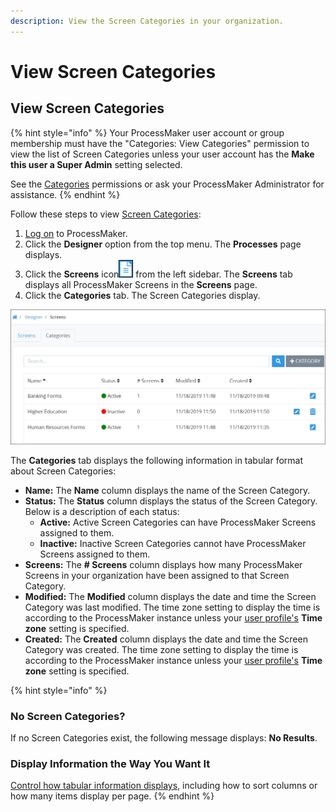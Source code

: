 ```yaml
---
description: View the Screen Categories in your organization.
---
```


# View Screen Categories

## View Screen Categories

{% hint style="info" %}
Your ProcessMaker user account or group membership must have the "Categories: View Categories" permission to view the list of Screen Categories unless your user account has the **Make this user a Super Admin** setting selected.

See the [Categories](../../../../processmaker-administration/permission-descriptions-for-users-and-groups.md#categories) permissions or ask your ProcessMaker Administrator for assistance.
{% endhint %}

Follow these steps to view [Screen Categories](what-is-a-screen-category.md):

1. [Log on](../../../../using-processmaker/log-in.md#log-in) to ProcessMaker.
2. Click the **Designer** option from the top menu. The **Processes** page displays.
3. Click the **Screens** icon![](../../../../.gitbook/assets/screens-icon-processes.png) from the left sidebar. The **Screens** tab displays all ProcessMaker Screens in the **Screens** page.
4. Click the **Categories** tab. The Screen Categories display.

![&quot;Categories&quot; tab in the &quot;Screens&quot; page displays Categories by which to organize ProcessMaker Screens](../../../../.gitbook/assets/screen-categories-tab-processes.png)

The **Categories** tab displays the following information in tabular format about Screen Categories:

* **Name:** The **Name** column displays the name of the Screen Category.
* **Status:** The **Status** column displays the status of the Screen Category. Below is a description of each status:
  * **Active:** Active Screen Categories can have ProcessMaker Screens assigned to them.
  * **Inactive:** Inactive Screen Categories cannot have ProcessMaker Screens assigned to them.
* **Screens:** The **\# Screens** column displays how many ProcessMaker Screens in your organization have been assigned to that Screen Category.
* **Modified:** The **Modified** column displays the date and time the Screen Category was last modified. The time zone setting to display the time is according to the ProcessMaker instance unless your [user profile's](../../../../using-processmaker/profile-settings.md#change-your-profile-settings) **Time zone** setting is specified.
* **Created:** The **Created** column displays the date and time the Screen Category was created. The time zone setting to display the time is according to the ProcessMaker instance unless your [user profile's](../../../../using-processmaker/profile-settings.md#change-your-profile-settings) **Time zone** setting is specified.

{% hint style="info" %}
### No Screen Categories? <a id="no-processes"></a>

If no Screen Categories exist, the following message displays: **No Results**.

### Display Information the Way You Want It <a id="display-information-the-way-you-want-it"></a>

​[Control how tabular information displays](https://processmaker.gitbook.io/processmaker-4-community/-LPblkrcFWowWJ6HZdhC/~/drafts/-LWD5skTaOptuIWIWk76/primary/using-processmaker/control-how-requests-display-in-a-tab), including how to sort columns or how many items display per page.
{% endhint %}

